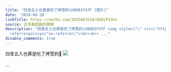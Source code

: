 ```yaml
---
title: "四舍五入也算是吃了烤雪豹\U0001F47F [图片]"
date: '2024-04-28'
linkTitle: https://weibo.com/3825863518/ObNjF9Jke
source: 正宗毒奶菇的微博
description: "四舍五入也算是吃了烤雪豹\U0001F47F <img style=\"\" src=\"https://tvax2.sinaimg.cn/large/e40a0b5ely1hp6fru0rqpj23402c0b2b.jpg\"
  referrerpolicy=\"no-referrer\"><br><br> ..."
disable_comments: true
---
```

四舍五入也算是吃了烤雪豹👿 <img style="" src="https://tvax2.sinaimg.cn/large/e40a0b5ely1hp6fru0rqpj23402c0b2b.jpg" referrerpolicy="no-referrer"><br><br> ...